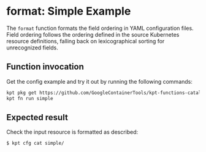 # format: Simple Example

The `format` function formats the field ordering in YAML configuration files.
Field ordering follows the ordering defined in the source Kubernetes resource definitions,
falling back on lexicographical sorting for unrecognized fields.

## Function invocation

Get the config example and try it out by running the following commands:

<!-- @getAndRunPkg @test -->

```sh
kpt pkg get https://github.com/GoogleContainerTools/kpt-functions-catalog.git/examples/format/simple .
kpt fn run simple
```

## Expected result

Check the input resource is formatted as described:

```sh
$ kpt cfg cat simple/
```
